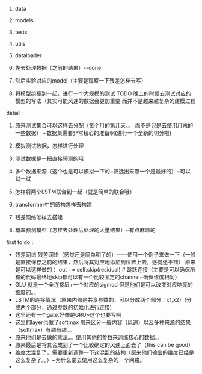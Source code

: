 1. data
2. models
3. tests
4. utils
5. dataloader

1. 先去处理数据（之前的结果）--done
2. 然后实验对应的model（主要是观察一下残差怎样去写）
3. 将模型组撞到一起，进行一个大规模的测试
TODO 晚上的时候去测试对应的模型的写法（其实可能风速的数据会更加重要,而并不是越来越复杂的建模过程

datail :
1. 原来测试集合可以这样去分配（每个月的第几天。。 而不是只是去使用月末的一些数据） ~数据集需要非常精心的准备啊(进行一个全新的切分啦)
3. 模拟测试数据，怎样进行处理
6. 测试数据是一把直接预测的哦
7. 多个数据来源（这个也是可以模拟一下的~筛选出来哪一个是最好的）~可以试一试

2. 怎样将两个LSTM联合到一起（就是简单的联合哦）
5. transformer中的结构怎样去构建
4. 残差网络怎样去搭建
8. 概率预测模型（怎样去处理后处理的大量结果）~有点麻烦的

first to do :
- 残差网络
    残差网络（感觉还是简单明了的）——使用一个例子来做一下（一般是直接保存之前的结果，然后将其对应地添加到位置上去，感觉还不错）
    原来是可以这样做的：        out += self.skip(residual) # 跳跃连接（主要是可以确保所有的代码最终地skip都可以有一个比较固定的channel~确保维度相同）
- GLU 就是一个全连接层+一个对应的sigmod 但是他们是可以改变对应响亮的维度的。。
- LSTM的连接情况（原来内部是共享参数的，可以分成两个部分：x1,x2）(分成两个部分，通过参数的初始化进行连接)
- 这里还有一个gate,好像是GRU~这个也要写啊
- 这里的layer也做了softmax 用来区分一般内容（风速）以及多种来源的结果（softmax）有趣有趣。。
- 原来他们是去做的乘法。。使用其他的参数来训练核心的数据。。
- 原来最后是将其合成到了一个比较确定的风速上面去了（this can be good）
- 维度太混乱了，需要重新调整一下这混乱的结构（原来他们输出的维度已经是这么复杂了。。）~为什么要去使用这么复杂的一个网络。
- 
